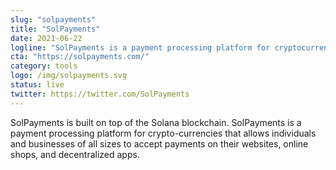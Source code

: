 ```yaml
---
slug: "solpayments"
title: "SolPayments"
date: 2021-06-22
logline: "SolPayments is a payment processing platform for cryptocurrencies which allows individuals and businesses of all sizes to accept payments online"
cta: "https://solpayments.com/"
category: tools
logo: /img/solpayments.svg
status: live
twitter: https://twitter.com/SolPayments
---
```


SolPayments is built on top of the Solana blockchain. SolPayments is a payment processing platform for crypto-currencies that allows individuals and businesses of all sizes to accept payments on their websites, online shops, and decentralized apps.

